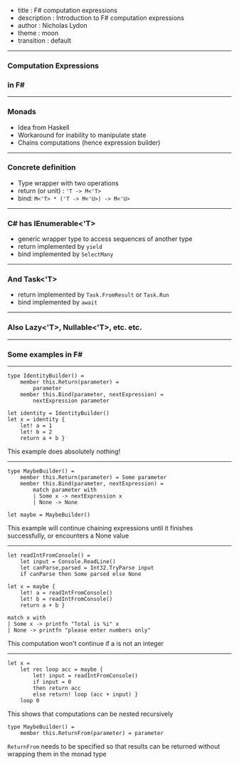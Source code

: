 - title : F# computation expressions
- description : Introduction to F# computation expressions
- author : Nicholas Lydon
- theme : moon
- transition : default

***

### Computation Expressions
### in F#

***

### Monads

- Idea from Haskell
- Workaround for inability to manipulate state
- Chains computations (hence expression builder)

---

### Concrete definition
- Type wrapper with two operations
- return (or unit) : `'T -> M<'T>`
- bind: `M<'T> * ('T -> M<'U>) -> M<'U>`

---

### C# has IEnumerable<'T>

- generic wrapper type to access sequences of another type
- return implemented by `yield`
- bind implemented by `SelectMany`

---

### And Task<'T>

- return implemented by `Task.FromResult` or `Task.Run`
- bind implemented by `await`

---

### Also Lazy<'T>, Nullable<'T>, etc. etc.

***

### Some examples in F#

---

    type IdentityBuilder() =
        member this.Return(parameter) = 
            parameter
        member this.Bind(parameter, nextExpression) = 
            nextExpression parameter            

    let identity = IdentityBuilder()
    let x = identity {
        let! a = 1
        let! b = 2
        return a + b }

This example does absolutely nothing!

---

    type MaybeBuilder() =
	    member this.Return(parameter) = Some parameter
	    member this.Bind(parameter, nextExpression) = 
	        match parameter with
	        | Some x -> nextExpression x
	        | None -> None

    let maybe = MaybeBuilder()

This example will continue chaining expressions until it finishes successfully, or encounters a None value

---

    let readIntFromConsole() =
        let input = Console.ReadLine()
        let canParse,parsed = Int32.TryParse input
        if canParse then Some parsed else None

    let x = maybe {
        let! a = readIntFromConsole()
        let! b = readIntFromConsole()
        return a + b }

    match x with
    | Some x -> printfn "Total is %i" x
    | None -> printfn "please enter numbers only"

This computation won't continue if a is not an integer

--- 

    let x =
        let rec loop acc = maybe {
            let! input = readIntFromConsole()
            if input = 0 
            then return acc 
            else return! loop (acc + input) }
        loop 0
    
This shows that computations can be nested recursively

    type MaybeBuilder() =
        member this.ReturnFrom(parameter) = parameter

`ReturnFrom` needs to be specified so that results can be returned without wrapping them in the monad type

